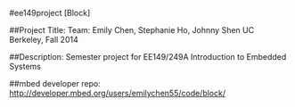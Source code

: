#ee149project [Block] 


##Project Title: 
Team: Emily Chen, Stephanie Ho, Johnny Shen
UC Berkeley, Fall 2014

##Description: 
Semester project for EE149/249A Introduction to Embedded Systems 

##mbed developer repo:
http://developer.mbed.org/users/emilychen55/code/block/


